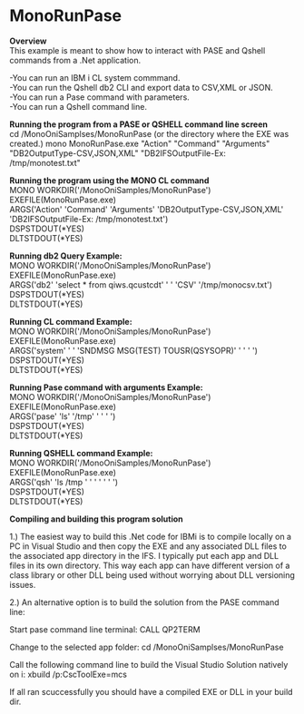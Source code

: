 ﻿# MonoRunPase

**Overview**<br>
This example is meant to show how to interact with PASE and Qshell commands from 
a .Net application.<br>

-You can run an IBM i CL system commmand.<br>
-You can run the Qshell db2 CLI and export data to CSV,XML or JSON.<br>
-You can run a Pase command with parameters.<br>
-You can run a Qshell command line. <br>

**Running the program from a PASE or QSHELL command line screen**<br>
cd /MonoOniSamplses/MonoRunPase (or the directory where the EXE was created.)
mono MonoRunPase.exe "Action" "Command" "Arguments" "DB2OutputType-CSV,JSON,XML" "DB2IFSOutputFile-Ex: /tmp/monotest.txt"<br>

**Running the program using the MONO CL command**<br>
MONO WORKDIR('/MonoOniSamples/MonoRunPase')   
     EXEFILE(MonoRunPase.exe)                 
     ARGS('Action' 'Command' 'Arguments' 'DB2OutputType-CSV,JSON,XML' 'DB2IFSOutputFile-Ex: /tmp/monotest.txt')                              
     DSPSTDOUT(*YES)                             
     DLTSTDOUT(*YES)                             

**Running db2 Query Example:**<br>
MONO WORKDIR('/MonoOniSamples/MonoRunPase')   
     EXEFILE(MonoRunPase.exe)                 
     ARGS('db2' 'select * from qiws.qcustcdt' ' ' 'CSV' '/tmp/monocsv.txt')                              
     DSPSTDOUT(*YES)                             
     DLTSTDOUT(*YES)                             

**Running CL command Example:**<br>
MONO WORKDIR('/MonoOniSamples/MonoRunPase')   
     EXEFILE(MonoRunPase.exe)                 
     ARGS('system' ' ' 'SNDMSG MSG(TEST) TOUSR(QSYSOPR)' ' ' ' ')                              
     DSPSTDOUT(*YES)                             
     DLTSTDOUT(*YES)                             

**Running Pase command with arguments Example:**<br>
MONO WORKDIR('/MonoOniSamples/MonoRunPase')   
     EXEFILE(MonoRunPase.exe)                 
     ARGS('pase' 'ls' '/tmp' ' ' ' ')                              
     DSPSTDOUT(*YES)                             
     DLTSTDOUT(*YES)                             

**Running QSHELL command Example:**<br>
MONO WORKDIR('/MonoOniSamples/MonoRunPase')   
     EXEFILE(MonoRunPase.exe)                 
     ARGS('qsh' 'ls /tmp ' ' ' ' ' ' ')                              
     DSPSTDOUT(*YES)                             
     DLTSTDOUT(*YES)                             

**Compiling and building this program solution**<br>

1.) The easiest way to build this .Net code for IBMi is to compile locally on a PC in Visual Studio
and then copy the EXE and any associated DLL files to the associated app directory in the IFS. 
I typically put each app and DLL files in its own directory. This way each app can have different
version of a class library or other DLL being used without worrying about DLL versioning issues.

2.) An alternative option is to build the solution from the PASE command line:

Start pase command line terminal:
CALL QP2TERM

Change to the selected app folder:
cd /MonoOniSamplses/MonoRunPase

Call the following command line to build the Visual Studio Solution natively on i:
xbuild /p:CscToolExe=mcs

If all ran scuccessfully you should have a compiled EXE or DLL in your build dir.


